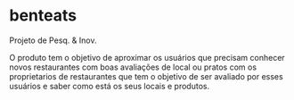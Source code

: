 # benteats
Projeto de Pesq. & Inov.

O produto tem o objetivo de aproximar os usuários que precisam conhecer novos restaurantes com boas avaliações de local ou pratos com os
proprietarios de restaurantes que tem o objetivo de ser avaliado por esses usuários e saber como está os seus locais e produtos.

